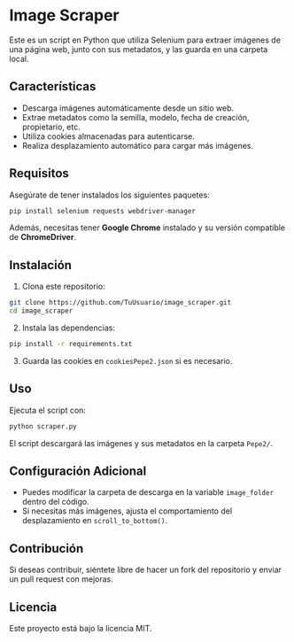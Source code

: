 # Image Scraper

Este es un script en Python que utiliza Selenium para extraer imágenes de una página web, junto con sus metadatos, y las guarda en una carpeta local.

## Características
- Descarga imágenes automáticamente desde un sitio web.
- Extrae metadatos como la semilla, modelo, fecha de creación, propietario, etc.
- Utiliza cookies almacenadas para autenticarse.
- Realiza desplazamiento automático para cargar más imágenes.

## Requisitos
Asegúrate de tener instalados los siguientes paquetes:

```bash
pip install selenium requests webdriver-manager
```

Además, necesitas tener **Google Chrome** instalado y su versión compatible de **ChromeDriver**.

## Instalación
1. Clona este repositorio:

```bash
git clone https://github.com/TuUsuario/image_scraper.git
cd image_scraper
```

2. Instala las dependencias:

```bash
pip install -r requirements.txt
```

3. Guarda las cookies en `cookiesPepe2.json` si es necesario.

## Uso
Ejecuta el script con:

```bash
python scraper.py
```

El script descargará las imágenes y sus metadatos en la carpeta `Pepe2/`.

## Configuración Adicional
- Puedes modificar la carpeta de descarga en la variable `image_folder` dentro del código.
- Si necesitas más imágenes, ajusta el comportamiento del desplazamiento en `scroll_to_bottom()`.

## Contribución
Si deseas contribuir, siéntete libre de hacer un fork del repositorio y enviar un pull request con mejoras.

## Licencia
Este proyecto está bajo la licencia MIT.

